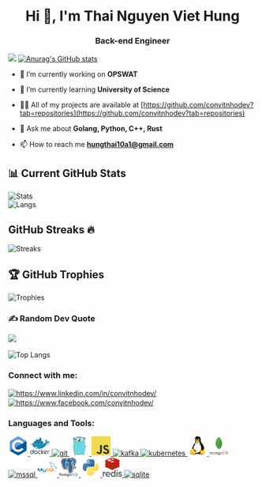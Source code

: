 <h1 align="center">Hi 👋, I'm Thai Nguyen Viet Hung</h1>
<h3 align="center">Back-end Engineer</h3>

![](https://komarev.com/ghpvc/?username=convitnhodev)
[![Anurag's GitHub stats](https://github-readme-stats.vercel.app/api?username=convitnhodev)](https://github.com/anuraghazra/github-readme-stats)

- 🔭 I’m currently working on **OPSWAT**

- 🌱 I’m currently learning **University of Science**

- 👨‍💻 All of my projects are available at [https://github.com/convitnhodev?tab=repositories](https://github.com/convitnhodev?tab=repositories)

- 💬 Ask me about **Golang, Python, C++, Rust**

- 📫 How to reach me **hungthai10a1@gmail.com**

## 📊 Current GitHub Stats

![Stats](https://github-readme-stats.vercel.app/api?username=convitnhodev&theme=onedark&hide_border=true&include_all_commits=false&count_private=false)<br/>
![Langs](https://github-readme-stats.vercel.app/api/top-langs/?username=convitnhodev&theme=onedark&hide_border=true&include_all_commits=false&count_private=false&layout=compact)

## GitHub Streaks 🔥

![Streaks](https://github-readme-streak-stats.herokuapp.com/?user=convitnhodev&theme=onedark&hide_border=true)<br/>

## 🏆 GitHub Trophies

![Trophies](https://github-profile-trophy.vercel.app/?username=convitnhodev&theme=onedark&no-frame=false&no-bg=true&margin-w=4)

### ✍️ Random Dev Quote

![](https://quotes-github-readme.vercel.app/api?type=horizontal&theme=radical)

![Top Langs](https://github-readme-stats.vercel.app/api/top-langs/?username=convitnhodev&theme=onedark&hide_border=true&layout=compact&langs_count=10)




<h3 align="left">Connect with me:</h3>
<p align="left">
<a href="https://linkedin.com/in/https://www.linkedin.com/in/convitnhodev/" target="blank"><img align="center" src="https://raw.githubusercontent.com/rahuldkjain/github-profile-readme-generator/master/src/images/icons/Social/linked-in-alt.svg" alt="https://www.linkedin.com/in/convitnhodev/" height="30" width="40" /></a>
<a href="https://fb.com/https://www.facebook.com/convitnhodev/" target="blank"><img align="center" src="https://raw.githubusercontent.com/rahuldkjain/github-profile-readme-generator/master/src/images/icons/Social/facebook.svg" alt="https://www.facebook.com/convitnhodev/" height="30" width="40" /></a>
</p>

<h3 align="left">Languages and Tools:</h3>
<p align="left"> <a href="https://www.cprogramming.com/" target="_blank" rel="noreferrer"> <img src="https://raw.githubusercontent.com/devicons/devicon/master/icons/c/c-original.svg" alt="c" width="40" height="40"/> </a> <a href="https://www.docker.com/" target="_blank" rel="noreferrer"> <img src="https://raw.githubusercontent.com/devicons/devicon/master/icons/docker/docker-original-wordmark.svg" alt="docker" width="40" height="40"/> </a> <a href="https://git-scm.com/" target="_blank" rel="noreferrer"> <img src="https://www.vectorlogo.zone/logos/git-scm/git-scm-icon.svg" alt="git" width="40" height="40"/> </a> <a href="https://golang.org" target="_blank" rel="noreferrer"> <img src="https://raw.githubusercontent.com/devicons/devicon/master/icons/go/go-original.svg" alt="go" width="40" height="40"/> </a> <a href="https://developer.mozilla.org/en-US/docs/Web/JavaScript" target="_blank" rel="noreferrer"> <img src="https://raw.githubusercontent.com/devicons/devicon/master/icons/javascript/javascript-original.svg" alt="javascript" width="40" height="40"/> </a> <a href="https://kafka.apache.org/" target="_blank" rel="noreferrer"> <img src="https://www.vectorlogo.zone/logos/apache_kafka/apache_kafka-icon.svg" alt="kafka" width="40" height="40"/> </a> <a href="https://kubernetes.io" target="_blank" rel="noreferrer"> <img src="https://www.vectorlogo.zone/logos/kubernetes/kubernetes-icon.svg" alt="kubernetes" width="40" height="40"/> </a> <a href="https://www.linux.org/" target="_blank" rel="noreferrer"> <img src="https://raw.githubusercontent.com/devicons/devicon/master/icons/linux/linux-original.svg" alt="linux" width="40" height="40"/> </a> <a href="https://www.mongodb.com/" target="_blank" rel="noreferrer"> <img src="https://raw.githubusercontent.com/devicons/devicon/master/icons/mongodb/mongodb-original-wordmark.svg" alt="mongodb" width="40" height="40"/> </a> <a href="https://www.microsoft.com/en-us/sql-server" target="_blank" rel="noreferrer"> <img src="https://www.svgrepo.com/show/303229/microsoft-sql-server-logo.svg" alt="mssql" width="40" height="40"/> </a> <a href="https://www.mysql.com/" target="_blank" rel="noreferrer"> <img src="https://raw.githubusercontent.com/devicons/devicon/master/icons/mysql/mysql-original-wordmark.svg" alt="mysql" width="40" height="40"/> </a> <a href="https://www.postgresql.org" target="_blank" rel="noreferrer"> <img src="https://raw.githubusercontent.com/devicons/devicon/master/icons/postgresql/postgresql-original-wordmark.svg" alt="postgresql" width="40" height="40"/> </a> <a href="https://www.python.org" target="_blank" rel="noreferrer"> <img src="https://raw.githubusercontent.com/devicons/devicon/master/icons/python/python-original.svg" alt="python" width="40" height="40"/> </a> <a href="https://redis.io" target="_blank" rel="noreferrer"> <img src="https://raw.githubusercontent.com/devicons/devicon/master/icons/redis/redis-original-wordmark.svg" alt="redis" width="40" height="40"/> </a> <a href="https://www.sqlite.org/" target="_blank" rel="noreferrer"> <img src="https://www.vectorlogo.zone/logos/sqlite/sqlite-icon.svg" alt="sqlite" width="40" height="40"/> </a> </p>
